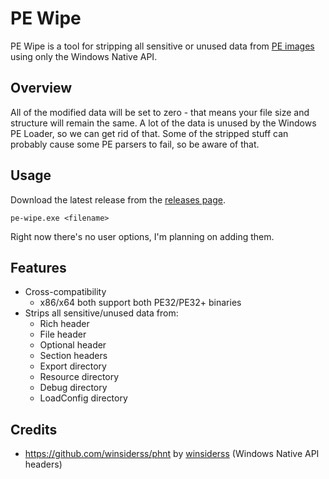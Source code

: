 # PE Wipe
PE Wipe is a tool for stripping all sensitive or unused data from [PE images](https://learn.microsoft.com/en-us/windows/win32/debug/pe-format) using only the Windows Native API.

## Overview
All of the modified data will be set to zero - that means your file size and structure will remain the same. A lot of the data is unused by the Windows PE Loader, so we can get rid of that. Some of the stripped stuff can probably cause some PE parsers to fail, so be aware of that.

## Usage
Download the latest release from the [releases page][RELEASES_PAGE].
```
pe-wipe.exe <filename>
```
Right now there's no user options, I'm planning on adding them.

## Features
- Cross-compatibility
  - x86/x64 both support both PE32/PE32+ binaries
- Strips all sensitive/unused data from:
  - Rich header
  - File header
  - Optional header
  - Section headers
  - Export directory
  - Resource directory
  - Debug directory
  - LoadConfig directory

## Credits
- https://github.com/winsiderss/phnt by [winsiderss](https://github.com/winsiderss/) (Windows Native API headers)

[RELEASES_PAGE]: https://github.com/kalhotky/pe-wipe/releases